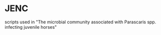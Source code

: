 # JENC
scripts used in "The microbial community associated with Parascaris spp. infecting juvenile horses"

